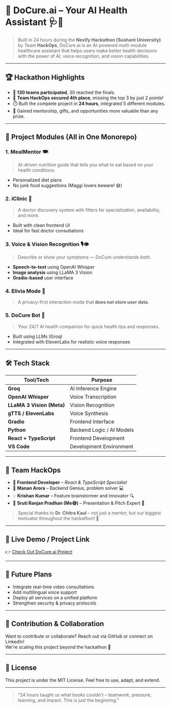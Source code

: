 # 🚀 DoCure.ai – Your AI Health Assistant 🩺🤖

> Built in 24 hours during the **Nexify Hackathon (Sushant University)** by Team **HackOps**, DoCure.ai is an AI-powered multi-module healthcare assistant that helps users make better health decisions with the power of AI, voice recognition, and vision capabilities.

---

## 🏆 Hackathon Highlights

- 🏁 **130 teams participated**, 30 reached the finals.
- 🥇 **Team HackOps secured 4th place**, missing the top 3 by just 2 points!
- ⏱️ Built the complete project in **24 hours**, integrated 5 different modules.
- 🧠 Gained mentorship, gifts, and opportunities more valuable than any prize.

---

## 🧩 Project Modules (All in One Monorepo)

### 1. **MealMentor 🍽️**
> AI-driven nutrition guide that tells you what to eat based on your health conditions.
- Personalized diet plans
- No junk food suggestions (Maggi lovers beware! 😅)

### 2. **iClinic 🏥**
> A doctor discovery system with filters for specialization, availability, and more.
- Built with clean frontend UI
- Ideal for fast doctor consultations

### 3. **Voice & Vision Recognition 🎙️👁️**
> Describe or show your symptoms — DoCure understands both.
- **Speech-to-text** using OpenAI Whisper
- **Image analysis** using LLaMA 3 Vision
- **Gradio-based** user interface

### 4. **Elivia Mode 🙈**
> A privacy-first interaction mode that **does not store user data**.

### 5. **DoCure Bot 🤖**
> Your 24/7 AI health companion for quick health tips and responses.
- Built using LLMs (Groq)
- Integrated with ElevenLabs for realistic voice responses

---

## 🛠️ Tech Stack

| Tool/Tech              | Purpose                                 |
|------------------------|------------------------------------------|
| **Groq**               | AI Inference Engine                      |
| **OpenAI Whisper**     | Voice Transcription                      |
| **LLaMA 3 Vision (Meta)** | Vision Recognition                     |
| **gTTS / ElevenLabs**  | Voice Synthesis                          |
| **Gradio**             | Frontend Interface                       |
| **Python**             | Backend Logic / AI Models                |
| **React + TypeScript** | Frontend Development                     |
| **VS Code**            | Development Environment                  |

---

## 👥 Team HackOps

- 🎨 **Frontend Developer** – *React & TypeScript Specialist*
- 🧠 **Manan Arora** – Backend Genius, problem solver 💻
- 💡 **Krishan Kumar** – Feature brainstormer and innovator 🔍
- 🎤 **Sruti Ranjan Pradhan (Me😅)** – Presentation & Pitch Expert 👑

> Special thanks to **Dr. Chitra Kaul** – not just a mentor, but our biggest motivator throughout the hackathon! 🙏

---

## 🔗 Live Demo / Project Link

👉 [Check Out DoCure.ai Project](https://docureai.vercel.app/)

---

## 🚧 Future Plans

- Integrate real-time video consultations
- Add multilingual voice support
- Deploy all services on a unified platform
- Strengthen security & privacy protocols

---

## 🤝 Contribution & Collaboration

Want to contribute or collaborate? Reach out via GitHub or connect on LinkedIn!  
We're scaling this project beyond the hackathon 🚀

---

## 📜 License

This project is under the MIT License. Feel free to use, adapt, and extend.

---

> “24 hours taught us what books couldn't – teamwork, pressure, learning, and impact. This is just the beginning.”




